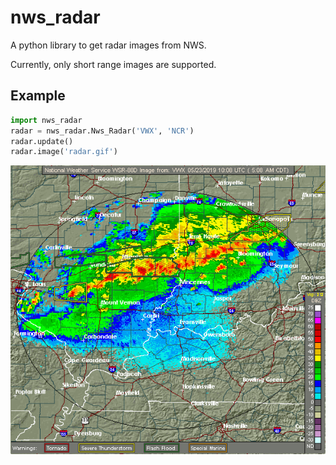 # nws_radar

A python library to get radar images from NWS.

Currently, only short range images are supported.

## Example

```python
import nws_radar
radar = nws_radar.Nws_Radar('VWX', 'NCR')
radar.update()
radar.image('radar.gif')
```

![radar](images/radar.gif?raw=true "radar")
